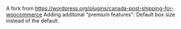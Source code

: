 A fork from https://wordpress.org/plugins/canada-post-shipping-for-woocommerce
Adding additonal "premium features":
Default box size instead of the default.
